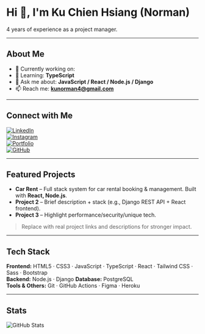 
# Hi 👋, I'm Ku Chien Hsiang (Norman)

4 years of experience as a project manager.  


---

## About Me
- 🔭 Currently working on: 
- 🌱 Learning: **TypeScript**
- 💬 Ask me about: **JavaScript / React / Node.js / Django**
- 📫 Reach me: **kunorman4@gmail.com**

---

## Connect with Me
[![LinkedIn](https://img.shields.io/badge/LinkedIn-0A66C2?logo=linkedin&logoColor=white)](https://www.linkedin.com/in/norman-ku-dev/)  
[![Instagram](https://img.shields.io/badge/Instagram-E4405F?logo=instagram&logoColor=white)](https://instagram.com/kunorman)  
[![Portfolio](https://img.shields.io/badge/Portfolio-000000?logo=vercel&logoColor=white)](#)  
[![GitHub](https://img.shields.io/badge/GitHub-181717?logo=github&logoColor=white)](https://github.com/NormanKu)

---

## Featured Projects
- **Car Rent** – Full stack system for car rental booking & management. Built with **React, Node.js**.  
- **Project 2** – Brief description + stack (e.g., Django REST API + React frontend).  
- **Project 3** – Highlight performance/security/unique tech.  

> Replace with real project links and descriptions for stronger impact.

---

## Tech Stack
**Frontend:** HTML5 · CSS3 · JavaScript · TypeScript · React · Tailwind CSS · Sass · Bootstrap  
**Backend:** Node.js · Django 
**Database:** PostgreSQL  
**Tools & Others:** Git · GitHub Actions · Figma · Heroku 

---

## Stats
![GitHub Stats](https://github-readme-stats.vercel.app/api?username=NormanKu&show_icons=true&hide_title=true)
